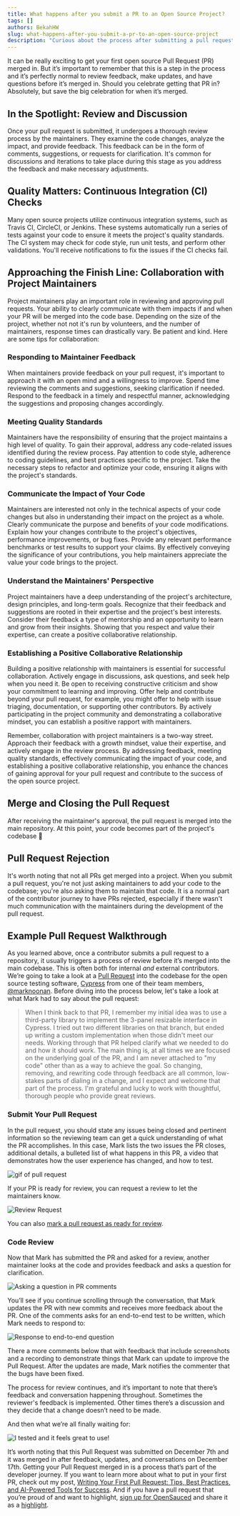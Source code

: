 ```yaml
---
title: What happens after you submit a PR to an Open Source Project?
tags: []
authors: BekahHW
slug: what-happens-after-you-submit-a-pr-to-an-open-source-project
description: "Curious about the process after submitting a pull request to an open source project? Discover the step-by-step journey, from review and discussion to maintainer approval and code merge, in this informative blog post."
---
```

It can be really exciting to get your first open source Pull Request (PR) merged in. But it’s important to remember that this is a step in the process and it’s perfectly normal to review feedback, make updates, and have questions before it’s merged in. Should you celebrate getting that PR in? Absolutely, but save the big celebration for when it’s merged. 

<!-- truncate -->

## In the Spotlight: Review and Discussion
Once your pull request is submitted, it undergoes a thorough review process by the maintainers. They examine the code changes, analyze the impact, and provide feedback. This feedback can be in the form of comments, suggestions, or requests for clarification. It's common for discussions and iterations to take place during this stage as you address the feedback and make necessary adjustments.

## Quality Matters: Continuous Integration (CI) Checks
Many open source projects utilize continuous integration systems, such as Travis CI, CircleCI, or Jenkins. These systems automatically run a series of tests against your code to ensure it meets the project's quality standards. The CI system may check for code style, run unit tests, and perform other validations. You'll receive notifications to fix the issues if the CI checks fail.

## Approaching the Finish Line: Collaboration with Project Maintainers
Project maintainers play an important role in reviewing and approving pull requests. Your ability to clearly communicate with them impacts if and when  your PR will be merged into the code base. Depending on the size of the project, whether not not it's run by volunteers, and the number of maintainers, response times can drastically vary. Be patient and kind. Here are some tips for collaboration:

### Responding to Maintainer Feedback
When maintainers provide feedback on your pull request, it's important to approach it with an open mind and a willingness to improve. Spend time reviewing the comments and suggestions, seeking clarification if needed. Respond to the feedback in a timely and respectful manner, acknowledging the suggestions and proposing changes accordingly.

### Meeting Quality Standards
Maintainers have the responsibility of ensuring that the project maintains a high level of quality. To gain their approval, address any code-related issues identified during the review process. Pay attention to code style, adherence to coding guidelines, and best practices specific to the project. Take the necessary steps to refactor and optimize your code, ensuring it aligns with the project's standards. 

### Communicate the Impact of Your Code
Maintainers are interested not only in the technical aspects of your code changes but also in understanding their impact on the project as a whole. Clearly communicate the purpose and benefits of your code modifications. Explain how your changes contribute to the project's objectives, performance improvements, or bug fixes. Provide any relevant performance benchmarks or test results to support your claims. By effectively conveying the significance of your contributions, you help maintainers appreciate the value your code brings to the project.

### Understand the Maintainers' Perspective
Project maintainers have a deep understanding of the project's architecture, design principles, and long-term goals. Recognize that their feedback and suggestions are rooted in their expertise and the project's best interests. Consider their feedback a type of mentorship and an opportunity to learn and grow from their insights. Showing that you respect and value their expertise, can create a positive collaborative relationship.

### Establishing a Positive Collaborative Relationship
Building a positive relationship with maintainers is essential for successful collaboration. Actively engage in discussions, ask questions, and seek help when you need it. Be open to receiving constructive criticism and show your commitment to learning and improving. Offer help and contribute beyond your pull request, for example, you might offer to help with issue triaging, documentation, or supporting other contributors. By actively participating in the project community and demonstrating a collaborative mindset, you can establish a positive rapport with maintainers.

Remember, collaboration with project maintainers is a two-way street. Approach their feedback with a growth mindset, value their expertise, and actively engage in the review process. By addressing feedback, meeting quality standards, effectively communicating the impact of your code, and establishing a positive collaborative relationship, you enhance the chances of gaining approval for your pull request and contribute to the success of the open source project.

## Merge and Closing the Pull Request
After receiving the maintainer's approval, the pull request is merged into the main repository. At this point, your code becomes part of the project's codebase :tada:

## Pull Request Rejection
It's worth noting that not all PRs get merged into a project. When you submit a pull request, you're not just asking maintainers to add your code to the codebase; you're also asking them to maintain that code. It is a normal part of the contributor journey to have PRs rejected, especially if there wasn't much communication with the maintainers during the development of the pull request.

## Example Pull Request Walkthrough

As you learned above, once a contributor submits a pull request to a repository, it usually triggers a process of review before it’s merged into the main codebase. This is often both for internal _and_ external contributors. We’re going to take a look at a [Pull Request](https://github.com/cypress-io/cypress/pull/19303) into the codebase for the open source testing software, [Cypress](https://insights.opensauced.pizza/hot/repositories/filter/cypress-io/cypress) from one of their team members, [@marknoonan](https://twitter.com/marktnoonan). Before diving into the process below, let's take a look at what Mark had to say about the pull request:

> When I think back to that PR, I remember my initial idea was to use a third-party library to implement the 3-panel resizable interface in Cypress. I tried out two different libraries on that branch, but ended up writing a custom implementation when those didn't meet our needs. Working through that PR helped clarify what we needed to do and how it should work. The main thing is, at all times we are focused on the underlying goal of the PR, and I am never attached to "my code" other than as a way to achieve the goal. So changing, removing, and rewriting code through feedback are all common, low-stakes parts of dialing in a change, and I expect and welcome that part of the process. I'm grateful and lucky to work with thoughtful, thorough people who provide great reviews.

### Submit Your Pull Request
In the pull request, you should state any issues being closed and pertinent information so the reviewing team can get a quick understanding of what the PR accomplishes. In this case, Mark lists the two issues the PR closes, additional details, a bulleted list of what happens in this PR, a video that demonstrates how the user experience has changed, and how to test. 

![gif of pull request](https://dev-to-uploads.s3.amazonaws.com/uploads/articles/rhyyvn759jf8q7zrcp19.gif)

If your PR is ready for review, you can request a review to let the maintainers know.

![Review Request](https://dev-to-uploads.s3.amazonaws.com/uploads/articles/8llflnf372gds38bqw4z.png)

You can also [mark a pull request as ready for review](https://docs.github.com/en/pull-requests/collaborating-with-pull-requests/proposing-changes-to-your-work-with-pull-requests/changing-the-stage-of-a-pull-request#marking-a-pull-request-as-ready-for-review). 

### Code Review
Now that Mark has submitted the PR and asked for a review, another maintainer looks at the code and provides feedback and asks a question for clarification.

![Asking a question in PR comments](https://dev-to-uploads.s3.amazonaws.com/uploads/articles/5h6hoewul9yvynuvfz5o.png)

You’ll see if you continue scrolling through the conversation, that Mark updates the PR with new commits and receives more feedback about the PR. One of the comments asks for an end-to-end test to be written, which Mark needs to respond to:

![Response to end-to-end question](https://dev-to-uploads.s3.amazonaws.com/uploads/articles/1psasfh50400g42ihrz1.png)

There a more comments below that with feedback that include screenshots and a recording to demonstrate things that Mark can update to improve the Pull Request. After the updates are made, Mark notifies the commenter that the bugs have been fixed.

The process for review continues, and it’s important to note that there’s feedback and conversation happening throughout. Sometimes the reviewer's feedback is implemented. Other times there’s a discussion and they decide that a change doesn’t need to be made.

And then what we’re all finally waiting for:

![I tested and it feels great to use!](https://dev-to-uploads.s3.amazonaws.com/uploads/articles/6jglgw7307yfue7558bk.png)

It’s worth noting that this Pull Request was submitted on December 7th and it was merged in after feedback, updates, and conversations on December 17th. Getting your Pull Request merged in is a process that’s part of the developer journey. If you want to learn more about what to put in your first PR, check out my post, [Writing Your First Pull Request: Tips, Best Practices, and AI-Powered Tools for Success](https://dev.to/opensauced/writing-your-first-pull-request-tips-best-practices-and-ai-powered-tools-for-success-3bg9). And if you have a pull request that you’re proud of and want to highlight, [sign up for OpenSauced](https://insights.opensauced.pizza/start) and share it as a [highlight](https://insights.opensauced.pizza/feed). 
